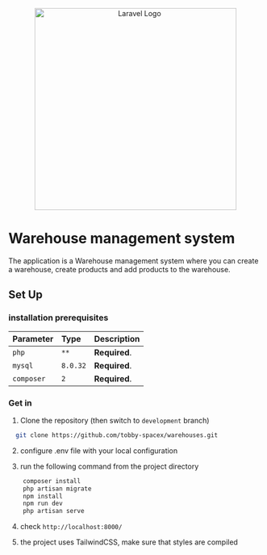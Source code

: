 <p align="center"><a href="https://laravel.com" target="_blank"><img src="https://raw.githubusercontent.com/laravel/art/master/logo-lockup/5%20SVG/2%20CMYK/1%20Full%20Color/laravel-logolockup-cmyk-red.svg" width="400" alt="Laravel Logo"></a></p>

# Warehouse management system

The application is a Warehouse management system where you can create a warehouse, create products and add products to the warehouse.

## Set Up

### installation prerequisites

| Parameter     | Type     | Description   |
| :--------     | :------- | :------------ |
| `php`         | `**`     | **Required**. |
| `mysql`       | `8.0.32` | **Required**. |
| `composer`    | `2`      | **Required**. |

### Get in

1. Clone the repository (then switch to `development` branch)

```bash
  git clone https://github.com/tobby-spacex/warehouses.git
```

2. configure .env file with your local configuration

3. run the following command from the project directory

```bash
    composer install
    php artisan migrate
    npm install
    npm run dev
    php artisan serve
```

4. check `http://localhost:8000/`

5. the project uses TailwindCSS, make sure that styles are compiled